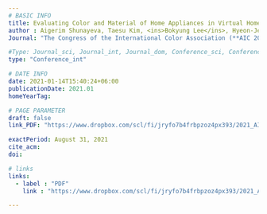 ```yaml
---
# BASIC INFO
title: Evaluating Color and Material of Home Appliances in Virtual Homes during the Early Stage of Design
author : Aigerim Shunayeva, Taesu Kim, <ins>Bokyung Lee</ins>, Hyeon-Jeong Suk.
Journal: "The Congress of the International Color Association (**AIC 2021**)"

#Type: Journal_sci, Journal_int, Journal_dom, Conference_sci, Conference_int, conference_dom
type: "Conference_int"

# DATE INFO
date: 2021-01-14T15:40:24+06:00
publicationDate: 2021.01
homeYearTag: 

# PAGE PARAMETER
draft: false
link_PDF: "https://www.dropbox.com/scl/fi/jryfo7b4frbpzoz4px393/2021_AIC_abstr.pdf?rlkey=hgfvx67ce188h7qp3kd07ufbu&dl=0"

exactPeriod: August 31, 2021
cite_acm: 
doi: 

# links
links:
  - label : "PDF"
    link : "https://www.dropbox.com/scl/fi/jryfo7b4frbpzoz4px393/2021_AIC_abstr.pdf?rlkey=hgfvx67ce188h7qp3kd07ufbu&dl=0"

---
```

